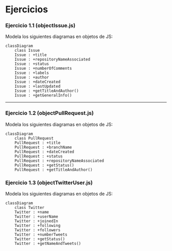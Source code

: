 # Ejercicios

### Ejercicio 1.1 (objectIssue.js)
Modela los siguientes diagramas en objetos de JS:

```mermaid
classDiagram
    class Issue
    Issue : +title
    Issue : +repositoryNameAssociated
    Issue : +status
    Issue : +numberOfComments
    Issue : +labels
    Issue : +author
    Issue : +dateCreated
    Issue : +lastUpdated
    Issue : +getTitleAndAuthor()
    Issue : +getGeneralInfo()
```
---
### Ejercicio 1.2 (objectPullRequest.js)
Modela los siguientes diagramas en objetos de JS:

```mermaid
classDiagram
    class PullRequest
    PullRequest : +title
    PullRequest : +branchName
    PullRequest : +dateCreated
    PullRequest : +status
    PullRequest : +repositoryNameAssociated
    PullRequest : +getStatus()
    PullRequest : +getTitleAndAuthor()
```

### Ejercicio 1.3 (objectTwitterUser.js)
Modela los siguientes diagramas en objetos de JS:

```mermaid
classDiagram
    class Twitter
    Twitter : +name
    Twitter : +userName
    Twitter : +joinedIn
    Twitter : +following
    Twitter : +followers
    Twitter : +numberTweets
    Twitter : +getStatus()
    Twitter : +getNameAndTweets()
```
